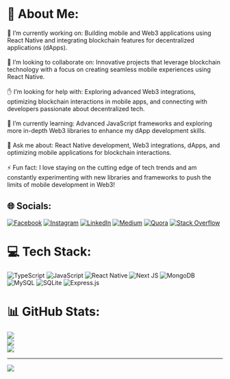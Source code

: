 # 💫 About Me:
🔭 I’m currently working on: Building mobile and Web3 applications using React Native and integrating blockchain features for decentralized applications (dApps).<br><br>🤝 I’m looking to collaborate on: Innovative projects that leverage blockchain technology with a focus on creating seamless mobile experiences using React Native.<br><br>✋ I’m looking for help with: Exploring advanced Web3 integrations, optimizing blockchain interactions in mobile apps, and connecting with developers passionate about decentralized tech.<br><br>🌱 I’m currently learning: Advanced JavaScript frameworks and exploring more in-depth Web3 libraries to enhance my dApp development skills.<br><br>💬 Ask me about: React Native development, Web3 integrations, dApps, and optimizing mobile applications for blockchain interactions.<br><br>⚡ Fun fact: I love staying on the cutting edge of tech trends and am constantly experimenting with new libraries and frameworks to push the limits of mobile development in Web3!


## 🌐 Socials:
[![Facebook](https://img.shields.io/badge/Facebook-%231877F2.svg?logo=Facebook&logoColor=white)]([https://facebook.com/Adnan-Saleem/pfbid02vf4zDbyjJmxWc15N3Hgate2sFVYRpspfzgShx9JLYeCmsGJg6wQgNajdd4jM7LM2l/?mibextid=ZbWKwL](https://www.facebook.com/people/Adnan-Saleem/pfbid02vf4zDbyjJmxWc15N3Hgate2sFVYRpspfzgShx9JLYeCmsGJg6wQgNajdd4jM7LM2l/?mibextid=ZbWKwL)) [![Instagram](https://img.shields.io/badge/Instagram-%23E4405F.svg?logo=Instagram&logoColor=white)](https://instagram.com/adnan_khan3569) [![LinkedIn](https://img.shields.io/badge/LinkedIn-%230077B5.svg?logo=linkedin&logoColor=white)](https://linkedin.com/in/adnan-saleem-4017a9185) [![Medium](https://img.shields.io/badge/Medium-12100E?logo=medium&logoColor=white)](https://medium.com/@@adnankhan3937) [![Quora](https://img.shields.io/badge/Quora-%23B92B27.svg?logo=Quora&logoColor=white)](https://quora.com/profile/Adnan-Saleem-45) [![Stack Overflow](https://img.shields.io/badge/-Stackoverflow-FE7A16?logo=stack-overflow&logoColor=white)](https://stackoverflow.com/users/adnan-saleem-sudozai) 

# 💻 Tech Stack:
![TypeScript](https://img.shields.io/badge/typescript-%23007ACC.svg?style=for-the-badge&logo=typescript&logoColor=white) ![JavaScript](https://img.shields.io/badge/javascript-%23323330.svg?style=for-the-badge&logo=javascript&logoColor=%23F7DF1E) ![React Native](https://img.shields.io/badge/react_native-%2320232a.svg?style=for-the-badge&logo=react&logoColor=%2361DAFB) ![Next JS](https://img.shields.io/badge/Next-black?style=for-the-badge&logo=next.js&logoColor=white) ![MongoDB](https://img.shields.io/badge/MongoDB-%234ea94b.svg?style=for-the-badge&logo=mongodb&logoColor=white) ![MySQL](https://img.shields.io/badge/mysql-4479A1.svg?style=for-the-badge&logo=mysql&logoColor=white) ![SQLite](https://img.shields.io/badge/sqlite-%2307405e.svg?style=for-the-badge&logo=sqlite&logoColor=white) ![Express.js](https://img.shields.io/badge/express.js-%23404d59.svg?style=for-the-badge&logo=express&logoColor=%2361DAFB)
# 📊 GitHub Stats:
![](https://github-readme-stats.vercel.app/api?username=adnansudozai&theme=dark&hide_border=false&include_all_commits=false&count_private=false)<br/>
![](https://github-readme-streak-stats.herokuapp.com/?user=adnansudozai&theme=dark&hide_border=false)<br/>
![](https://github-readme-stats.vercel.app/api/top-langs/?username=adnansudozai&theme=dark&hide_border=false&include_all_commits=false&count_private=false&layout=compact)

---
[![](https://visitcount.itsvg.in/api?id=adnansudozai&icon=0&color=0)](https://visitcount.itsvg.in)

<!-- Proudly created with GPRM ( https://gprm.itsvg.in ) -->
